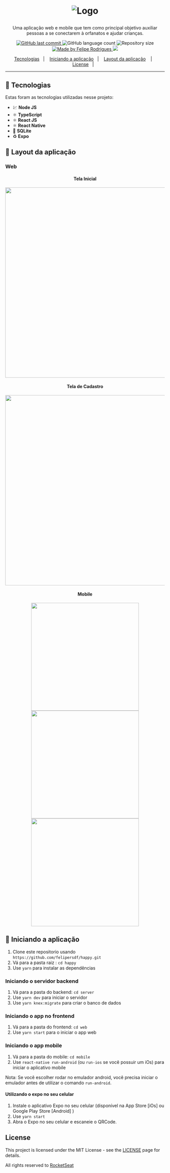 <h1 align="center">

![Logo](.github/banner.png)

</h1>

<p align="center"> 
Uma aplicação web e mobile que tem como principal objetivo auxiliar pessoas a se conectarem à orfanatos e ajudar crianças.
</p>

<p align="center">

  <a href="https://github.com/felipersdf/bethehero/commits/master">
    <img alt="GitHub last commit" src="https://img.shields.io/github/last-commit/felipersdf/happy?color=%2304D361">
  </a>

  <img alt="GitHub language count" src="https://img.shields.io/github/languages/count/felipersdf/happy?color=%2304D361">

  <img alt="Repository size" src="https://img.shields.io/github/repo-size/felipersdf/happy?color=%2304d361">

  <a href="https://github.com/felipersdf">
    <img alt="Made by Felipe Rodrigues" src="https://img.shields.io/badge/made%20by-Felipe Rodrigues-%2304D361">
  </a>

  <a aria-label="Completed" href="https://rocketseat.com.br/">
    <img src="https://img.shields.io/badge/Next Level Week-On going-%2304D361?logo=data:image/png;base64,iVBORw0KGgoAAAANSUhEUgAAABAAAAAQCAMAAAAoLQ9TAAAALVBMVEVHcExxWsF0XMJzXMJxWcFsUsD///9jRrzY0u6Xh9Gsn9n39fyMecy0qd2bjNJWBT0WAAAABHRSTlMA2Do606wF2QAAAGlJREFUGJVdj1cWwCAIBLEsRU3uf9xobDH8+GZwUYi8i6ucJwrxKE+7D0G9Q4vlYqtmCSjndr4CgCgzlyFgfKfKCVO0LrPKjmiqMxGXkJwNnXskqWG+1oSM+BSwD8f29YLNjvx/OQrn+g99oQSoNmt3PgAAAABJRU5ErkJggg==">
  </a>
</p>

<p align="center">
    <a href="#tecnologias">Tecnologias</a>&nbsp;&nbsp;&nbsp;|&nbsp;&nbsp;&nbsp;
  <a href="#iniciando-a-aplicação">Iniciando a aplicação</a>&nbsp;&nbsp;&nbsp;|&nbsp;&nbsp;&nbsp;
  <a href="#layout-da-aplicação">Layout da aplicação</a>&nbsp;
  &nbsp;&nbsp;|&nbsp;&nbsp;&nbsp;
  <a href="#license">License</a>&nbsp;&nbsp;&nbsp;|&nbsp;&nbsp;&nbsp;

</p>

<hr />

## 🚀 Tecnologias

Estas foram as tecnologias utilizadas nesse projeto:

- 💹 **Node JS**
- ⚛️ **TypeScript**
- ⚛️ **React JS**
- ⚛️ **React Native**
- 📄 **SQLite**
- ♻️ **Expo**

## 🎨 Layout da aplicação

### Web

<div align="center">
  
#### Tela Inicial
  <img src=".github/home.png" width="600px" />

#### Tela de Cadastro

  <img src=".github/dados.png" width="600px" />

</div>

<div align="center">

#### Mobile

  <img src=".github/splash-mobile.png" width="340px" />
</div>

<div align="center">
  <img src=".github/dados-mobile.png" width="340px" />
  <img src=".github/perfil-mobile.png" width="340px" />
</div>

## 🧭 Iniciando a aplicação

1. Clone este repositorio usando `https://github.com/felipersdf/happy.git`
2. Vá para a pasta raiz : `cd happy`<br />
3. Use `yarn` para instalar as dependências<br />

### Iniciando o servidor backend

1. Vá para a pasta do backend: `cd server` <br>
2. Use `yarn dev` para iniciar o servidor
3. Use `yarn knex:migrate` para criar o banco de dados

### Iniciando o app no frontend

1. Vá para a pasta do frontend: `cd web`
2. Use `yarn start` para o iniciar o app web

### Iniciando o app mobile

1. Vá para a pasta do mobile: `cd mobile`
2. Use `react-native run-android` (ou `run-ios` se você possuir um iOs) para iniciar o aplicativo mobile

Nota: Se você escolher rodar no emulador android, você precisa iniciar o emulador antes de utilizar o comando `run-android`.

#### Utilizando o expo no seu celular

1. Instale o aplicativo Expo no seu celular (disponível na App Store [iOs] ou Google Play Store [Android] )
2. Use `yarn start`
3. Abra o Expo no seu celular e escaneie o QRCode.

## License

This project is licensed under the MIT License - see the [LICENSE](https://opensource.org/licenses/MIT) page for details.

All rights reserved to [RocketSeat](www.rocketseat.com.br)
